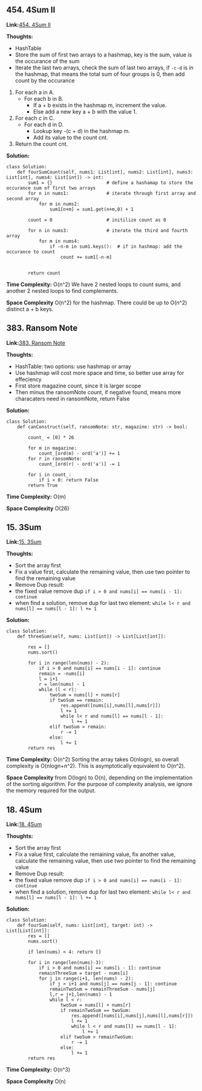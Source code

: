 ## 454. 4Sum II

**Link:**[454. 4Sum II](https://leetcode.com/problems/4sum-ii/description/)

**Thoughts:**
  - HashTable
  - Store the sum of first two arrays to a hashmap, key is the sum, value is the occurance of the sum
  - Iterate the last two arrays, check the sum of last two arrays, if `-c-d` is in the hashmap, that means the total sum of four groups is 0, then add count by the occurance 
  
  1. For each a in A.
     - For each b in B.
       - If a + b exists in the hashmap m, increment the value.
       - Else add a new key a + b with the value 1.
  2. For each c in C.
     - For each d in D.
       - Lookup key -(c + d) in the hashmap m.
       - Add its value to the count cnt.
  3. Return the count cnt.
    
    
**Solution:**
```
class Solution:
    def fourSumCount(self, nums1: List[int], nums2: List[int], nums3: List[int], nums4: List[int]) -> int:
        sum1 = {}                    # define a hashamap to store the occurance sum of first two arrays
        for n in nums1:              # iterate through first array and second array
            for m in nums2:
                sum1[n+m] = sum1.get(n+m,0) + 1
        
        count = 0                    # initilize count as 0

        for n in nums3:              # iterate the third and fourth array 
            for m in nums4:
                if -n-m in sum1.keys():  # if in hashmap: add the occurance to count
                    count += sum1[-n-m]
        
        
        return count
```

**Time Complexity:** O(n^2) We have 2 nested loops to count sums, and another 2 nested loops to find complements.


**Space Complexity** O(n^2) for the hashmap. There could be up to O(n^2) distinct a + b keys.


## 383. Ransom Note

**Link:**[383. Ransom Note](https://leetcode.com/problems/ransom-note/description/)

**Thoughts:**
  - HashTable: two options: use hashmap or array
  - Use hashmap will cost more space and time, so better use array for effeciency
  - First store magazine count, since it is larger scope
  - Then minus the ransomNote count, if negative found, means more characaters need in ransomNote, return False
    
    
**Solution:**
```
class Solution:
    def canConstruct(self, ransomNote: str, magazine: str) -> bool:
        
        count_ = [0] * 26

        for m in magazine:
            count_[ord(m) - ord('a')] += 1
        for r in ransomNote:
            count_[ord(r) - ord('a')] -= 1
        
        for i in count_:
            if i < 0: return False
        return True
```

**Time Complexity:** O(m) 


**Space Complexity** O(26)


## 15. 3Sum

**Link:**[15. 3Sum](https://leetcode.com/problems/3sum/description/)

**Thoughts:**
  - Sort the array first
  - Fix a value first, calculate the remaining value, then use two pointer to find the remaining value
  - Remove Dup result:
  - the fixed value remove dup `if i > 0 and nums[i] == nums[i - 1]: continue`
  - when find a solution, remove dup for last two element: `while l< r and nums[l] == nums[l - 1]: l += 1`
    
    
**Solution:**
```
class Solution:
    def threeSum(self, nums: List[int]) -> List[List[int]]:
        
        res = []
        nums.sort()

        for i in range(len(nums) - 2):
            if i > 0 and nums[i] == nums[i - 1]: continue
            remain = -nums[i]
            l = i+1
            r = len(nums) - 1
            while (l < r):
                twoSum = nums[l] + nums[r]
                if twoSum == remain: 
                    res.append([nums[i],nums[l],nums[r]])
                    l += 1
                    while l< r and nums[l] == nums[l - 1]: 
                        l += 1
                elif twoSum > remain:
                    r -= 1
                else:
                    l += 1
        return res
```

**Time Complexity:** O(n^2) Sorting the array takes O(nlog⁡n), so overall complexity is O(nlog⁡n+n^2). This is asymptotically equivalent to O(n^2).


**Space Complexity** from O(log⁡n) to O(n), depending on the implementation of the sorting algorithm. For the purpose of complexity analysis, we ignore the memory required for the output.


## 18. 4Sum

**Link:**[18. 4Sum](https://leetcode.com/problems/4sum/description/)

**Thoughts:**
  - Sort the array first
  - Fix a value first, calculate the remaining value, fix another value, calculate the remaining value, then use two pointer to find the remaining value
  - Remove Dup result:
  - the fixed value remove dup `if i > 0 and nums[i] == nums[i - 1]: continue`
  - when find a solution, remove dup for last two element: `while l< r and nums[l] == nums[l - 1]: l += 1`
    
    
**Solution:**
```
class Solution:
    def fourSum(self, nums: List[int], target: int) -> List[List[int]]:
        res = []
        nums.sort()

        if len(nums) < 4: return []

        for i in range(len(nums)-3):
            if i > 0 and nums[i] == nums[i - 1]: continue
            remainThreeSum = target - nums[i]
            for j in range(i+1, len(nums) - 2):
                if j > i+1 and nums[j] == nums[j - 1]: continue
                remainTwoSum = remainThreeSum - nums[j]
                l,r = j+1,len(nums) - 1
                while l < r:
                    twoSum = nums[l] + nums[r]
                    if remainTwoSum == twoSum:
                        res.append([nums[i],nums[j],nums[l],nums[r]])
                        l += 1
                        while l < r and nums[l] == nums[l - 1]: 
                            l += 1
                    elif twoSum > remainTwoSum:
                        r -= 1
                    else: 
                        l += 1
        return res
```

**Time Complexity:** O(n^3)


**Space Complexity** O(n)
